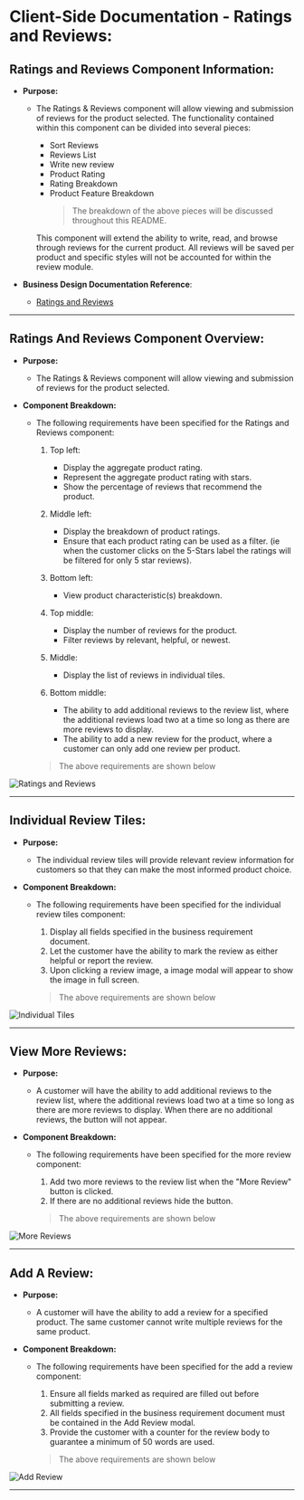 # Client-Side Documentation - Ratings and Reviews:

## Ratings and Reviews Component Information:

- **Purpose:**

  - The Ratings & Reviews component will allow viewing and submission of reviews for the product selected. The functionality contained within this component can be divided into several pieces:

    - Sort Reviews
    - Reviews List
    - Write new review
    - Product Rating
    - Rating Breakdown
    - Product Feature Breakdown
      > The breakdown of the above pieces will be discussed throughout this README.

    This component will extend the ability to write, read, and browse through reviews for the current product.
    All reviews will be saved per product and specific styles will not be accounted for within the review module.

- **Business Design Documentation Reference**:
  - [Ratings and Reviews](https://learn-2.galvanize.com/cohorts/2910/blocks/94/content_files/Front%20End%20Capstone/project-atelier-catwalk/reviews.md)

---

## Ratings And Reviews Component Overview:

- **Purpose:**
  - The Ratings & Reviews component will allow viewing and submission of reviews for the product selected.
  <p></p>
- **Component Breakdown:**

  - The following requirements have been specified for the Ratings and Reviews component:

    1. Top left:
       - Display the aggregate product rating.
       - Represent the aggregate product rating with stars.
       - Show the percentage of reviews that recommend the product.
    2. Middle left:
       - Display the breakdown of product ratings.
       - Ensure that each product rating can be used as a filter. (ie when the customer clicks on the 5-Stars label the ratings will be filtered for only 5 star reviews).
    3. Bottom left:
       - View product characteristic(s) breakdown.
    4. Top middle:
       - Display the number of reviews for the product.
       - Filter reviews by relevant, helpful, or newest.
    5. Middle:
       - Display the list of reviews in individual tiles.
    6. Bottom middle:

       - The ability to add additional reviews to the review list, where the additional reviews load two at a time so long as there are more reviews to display.
       - The ability to add a new review for the product, where a customer can only add one review per product.

       <p></p>

    > The above requirements are shown below

![Ratings and Reviews][component]

---

## Individual Review Tiles:

- **Purpose:**
  - The individual review tiles will provide relevant review information for customers so that they can make the most informed product choice.
  <p></p>
- **Component Breakdown:**

  - The following requirements have been specified for the individual review tiles component:

    1. Display all fields specified in the business requirement document.
    2. Let the customer have the ability to mark the review as either helpful or report the review.
    3. Upon clicking a review image, a image modal will appear to show the image in full screen.

    <p></p>

    > The above requirements are shown below

![Individual Tiles][individualtile]

---

## View More Reviews:

- **Purpose:**
  - A customer will have the ability to add additional reviews to the review list, where the additional reviews load two at a time so long as there are more reviews to display. When there are no additional reviews, the button will not appear.
  <p></p>
- **Component Breakdown:**

  - The following requirements have been specified for the more review component:

    1. Add two more reviews to the review list when the "More Review" button is clicked.
    2. If there are no additional reviews hide the button.

    <p></p>

    > The above requirements are shown below

![More Reviews][morereviews]

---

## Add A Review:

- **Purpose:**
  - A customer will have the ability to add a review for a specified product. The same customer cannot write multiple reviews for the same product.
  <p></p>
- **Component Breakdown:**

  - The following requirements have been specified for the add a review component:

    1. Ensure all fields marked as required are filled out before submitting a review.
    2. All fields specified in the business requirement document must be contained in the Add Review modal.
    3. Provide the customer with a counter for the review body to guarantee a minimum of 50 words are used.

    <p></p>

    > The above requirements are shown below

![Add Review][addreview]

[component]: ../images/ComponentOverview.gif
[morereviews]: ../images/MoreReviews.gif
[individualtile]: ../images/IndividualTile.gif
[addreview]: ../images/AddReview.gif

---
